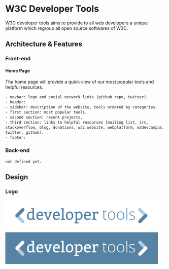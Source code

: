 # W3C Developer Tools

W3C developer tools aims to provide to all web developers a unique platform which regroup all open source softwares of W3C.

## Architecture & Features

### Front-end
	
#### Home Page

The home page will provide a quick view of our most popular tools and helpful resources.

	- navbar: logo and social network links (github repo, twitter).
	- header: 
	- sidebar: description of the website, tools ordered by categories.
	- first section: most popular tools.
	- second section: recent projects.
	- third section: links to helpful resources (mailing list, irc, stackoverflow, blog, donations, w3c website, webplatform, w3devcampus, twitter, github).
	- footer: 

### Back-end

	not defined yet.

## Design

### Logo

<img src="resources/logos/developertools-logo-blue.png" height="100px" alt="W3C developers tools blue logo" />
<img src="resources/logos/developertools-logo-white.png" height="100px" alt="W3C developers tools white logo" />


